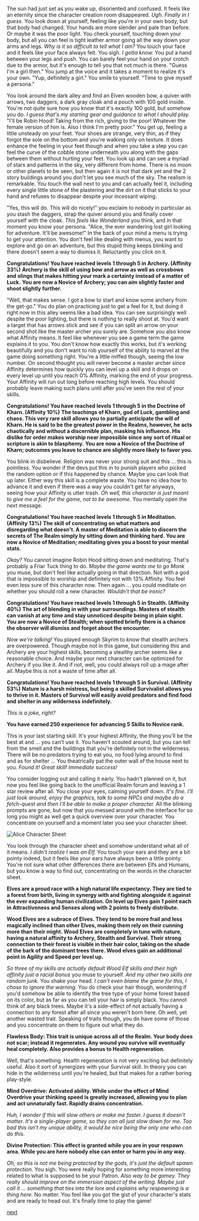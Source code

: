 The sun had just set as you wake up, disoriented and confused. It feels like an eternity since the character creation room disappeared. *Ugh. Finally in I guess.* You look down at yourself, feeling like you're in your own body, but that body had changed. Your hands are more slender and pale than before. Or maybe it was the poor light. You check yourself, touching down your body, but all you can feel is tight leather armor going all the way down your arms and legs. *Why is it so difficult to tell what I am?* You touch your face and it feels like your face always felt. You sigh. *I gotta know.* You put a hand between your legs and push. You can barely feel your hand on your crotch due to the armor, but it's enough to tell you that not much is there. "Guess I'm a girl then." You jump at the voice and it takes a moment to realize it's your own. "Yup, definitely a girl." You smile to yourself. "Time to give myself a persona."

You look around the dark alley and find an Elven wooden bow, a quiver with arrows, two daggers, a dark gray cloak and a pouch with 100 gold inside. You're not quite sure how you know that it's exactly 100 gold, but somehow you do. *I guess that's my starting gear and guidance to what I should play.* "I'll be Robin Hood! Taking from the rich, giving to the poor! Whatever the female version of him is. Also I think I'm pretty poor." You get up, feeling a little unsteady on your feet. Your shoes are strange, very thin, as if they forgot the sole on the bottom and you're walking only on texture. It does enhance the feeling in your feet though and when you take a step you can feel the curve of the cobble stone underneath you along with the gaps between them without hurting your feet. You look up and can see a myriad of stars and patterns in the sky, very different from home. There is no moon or other planets to be seen, but then again it is not that dark yet and the 2 story buildings around you don't let you see much of the sky. The realism is remarkable. You touch the wall next to you and can actually feel it, including every single little stone of the plastering and the dirt on it that sticks to your hand and refuses to disappear despite your incessant wiping.

"Yes, this will do. This will do nicely!" you exclaim to nobody in particular as you stash the daggers, strap the quiver around you and finally cover yourself with the cloak. *This feels like Wonderland* you think, and in that moment you know your persona. "Alice, the ever wandering lost girl looking for adventure. It'll be awesome!"
In the back of your mind a menu is trying to get your attention. You don't feel like dealing with menus, you want to explore and go on an adventure, but this stupid thing keeps blinking and there doesn't seem a way to dismiss it. Reluctantly you click on it.

**Congratulations! You have reached levels 1 through 5 in Archery. (Affinity 33%)**
**Archery is the skill of using bow and arrow as well as crossbows and slings that makes hitting your mark a certainty instead of a matter of Luck.**
**You are now a Novice of Archery; you can aim slightly faster and shoot slightly further.**

"Well, that makes sense. I got a bow to start and know some archery from the get-go." You do plan on practicing just to get a feel for it, but doing it right now in this alley seems like a bad idea. You can see surprisingly well despite the poor lighting, but there is nothing to really shoot at. You'd want a target that has arrows stick and see if you can split an arrow on your second shot like the master archer you surely are. Somehow you also know what Affinity means. It feel like whenever you see a game term the game explains it to you. You don't know how exactly this works, but it's working beautifully and you don't want to rob yourself of the ability to marvel at the game doing something right. You're a little miffed though, seeing the low number. On second thought you will never become a master archer since Affinity determines how quickly you can level up a skill and it drops on every level up until you reach 0% Affinity, marking the end of your progress. Your Affinity will run out long before reaching high levels. You should probably leave making such plans until after you've seen the rest of your skills.

**Congratulations!  You have reached levels 1 through 5 in the Doctrine of Kharn. (Affinity 10%)**
**The teachings of Kharn, god of Luck, gambling and chaos. This very rare skill allows you to partially anticipate the will of Kharn. He is said to be the greatest power in the Realms, however, he acts chaotically and without a discernible plan, masking his influence. His dislike for order makes worship near impossible since any sort of ritual or scripture is akin to blasphemy.**
**You are now a Novice of the Doctrine of Kharn; outcomes you leave to chance are slightly more likely to favor you.**

You blink in disbelieve. Religion was never your strong suit and this ... this is pointless. You wonder if the devs put this in to punish players who picked the random option or if this happened by chance. Maybe you can look that up later. Either way this skill is a complete waste. You have no idea how to advance it and even if there was a way you couldn't get far anyways, seeing how your Affinity is utter trash. *Oh well, this character is just meant to give me a feel for the game, not to be awesome.* You mentally open the next message.

**Congratulations!  You have reached levels 1 through 5 in Meditation. (Affinity 13%)**
**The skill of concentrating on what matters and disregarding what doesn't. A master of Meditation is able to discern the secrets of The Realm simply by sitting down and thinking hard.**
**You are now a Novice of Meditation; meditating gives you a boost to your mental stats.**

*Okay?* You cannot imagine Robin Hood sitting down and meditating. That's probably a Friar Tuck thing to do. *Maybe the game wants me to go Monk* you muse, but don't feel like actually going in that direction. Not with a god that is impossible to worship and definitely not with 13% Affinity. You feel even less sure of this character now. Then again ... you could meditate on whether you should roll a new character. *Wouldn't that be ironic?*

**Congratulations!  You have reached levels 1 through 5 in Stealth. (Affinity 40%)**
**The art of blending in with your surroundings. Masters of stealth can vanish at any time and stay unnoticed despite being in plain sight.**
**You are now a Novice of Stealth; when spotted briefly there is a chance the observer will dismiss and forget about the encounter.**

*Now we're talking!* You played enough Skyrim to know that stealth archers are overpowered. Though maybe not in this game, but considering this and Archery are your highest skills, becoming a stealthy archer seems like a reasonable choice. And maybe your next character can be optimized for Archery if you like it. And if not, well, you could always roll up a mage after all. Maybe this is not a waste of time after all.

**Congratulations!  You have reached levels 1 through 5 in Survival. (Affinity 53%)**
**Nature is a harsh mistress, but being a skilled Survivalist allows you to thrive in it. Masters of Survival will easily avoid predators and find food and shelter in any wilderness indefinitely.**

*This is a joke, right?*

**You have earned 250 experience for advancing 5 Skills to Novice rank.**

This is your last starting skill. It's your highest Affinity, the thing you'll be the best at and ... you can't use it. You haven't scouted around, but you can tell from the smell and the buildings that you're definitely not in the wilderness. There will be no predators trying to eat you, no food lying around to find and as for shelter ... You theatrically pat the outer wall of the house next to you. *Found it! Great skill! Immediate success!*

You consider logging out and calling it early. You hadn't planned on it, but now you feel like going back to the unofficial Realm forum and leaving a 1 star review after all. You close your eyes, calming yourself down. *It's fine. I'll just look around, enjoy the graphics, talk to some NPCs and maybe do a fetch-quest and then I'll be able to make a proper character.* All the blinking prompts are gone, but now that you messed around with the interface for so long you might as well get a quick overview over your character. You concentrate on yourself and a moment later you see your character sheet.

![Alice Character Sheet](https://cdn.discordapp.com/attachments/828534005569159168/828534045922951178/Alice_ch2.png)

You look through the character sheet and somehow understand what all of it means. *I didn't realize I was an Elf.* You touch your ears and they are a bit pointy indeed, but it feels like your ears have always been a little pointy. You're not sure what other differences there are between Elfs and Humans, but you know a way to find out, concentrating on the words in the character sheet.

**Elves are a proud race with a high natural life expectancy. They are tied to a forest from birth, living in synergy with and fighting alongside it against the ever expanding human civilization. On level up Elves gain 1 point each in Attractiveness and Senses along with 2 points to freely distribute.**

**Wood Elves are a subrace of Elves. They tend to be more frail and less magically inclined than other Elves, making them rely on their cunning more than their might. Wood Elves are completely in tune with nature, having a natural affinity to Archery, Stealth and Survival. Their strong connection to their forest is visible in their hair color, taking on the shade of the bark of the dominant trees there. Wood elves gain an additional point in Agility and Speed per level up.**

*So three of my skills are actually default Wood Elf skills and their high affinity just a racial bonus* you muse to yourself. *And my other two skills are random junk.* You shake your head. *I can't even blame the game for this, I chose to ignore the warning.* You do check your hair though, wondering if you'd somehow be able to identify the tree type of your home forest based on its color, but as far as you can tell your hair is simply black. You cannot think of any black trees. Maybe it's a side-effect of not actually having a connection to any forest after all since you weren't born here. Oh well, yet another wasted trait. Speaking of traits though, you do have some of those and you concentrate on them to figure out what they do.

**Flawless Body: This trait is unique across all of the Realm. Your body does not scar; instead it regenerates. Any wound you survive will eventually heal completely. Also provides a bonus to Health regeneration.**

Well, that's something. Health regeneration is not very exciting but definitely useful. Also it sort of synergizes with your Survival skill. In theory you can hide in the wilderness until you're healed, but that makes for a rather boring play-style.

**Mind Overdrive: Activated ability. While under the effect of Mind Overdrive your thinking speed is greatly increased, allowing you to plan and act unnaturally fast. Rapidly drains concentration.**

*Huh, I wonder if this will slow others or make me faster. I guess it doesn't matter. It's a single-player game, so they can all just slow down for me. Too bad this isn't my unique ability, it would be nice being the only one who can do this.*

**Divine Protection: This effect is granted while you are in your respawn area. While you are here nobody else can enter or harm you in any way.**

*Oh, so this is not me being protected by the gods, it's just the default spawn protection.* You sigh. You were really hoping for something more interesting related to what is supposed to be your Patron. *Also way to be gamey. They really should improve on the immersion aspect of the writing. Maybe just call it ... something that ties into the lore and explains why respawning is a thing here.* No matter. You feel like you got the gist of your character's stats and are ready to head out. It's finally time to play the game!

[next](ch3.md)